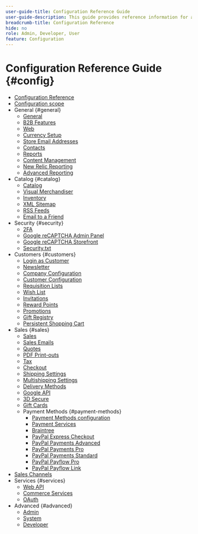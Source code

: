 ```yaml
---
user-guide-title: Configuration Reference Guide
user-guide-description: This guide provides reference information for all store configuration settings that are accessed off of the _Admin_ sidebar at **[!UICONTROL Stores]** > _[!UICONTROL Settings]_ > **[!UICONTROL Configuration]**.
breadcrumb-title: Configuration Reference
hide: no
role: Admin, Developer, User
feature: Configuration
---
```


# Configuration Reference Guide {#config}

- [Configuration Reference](guide-overview.md)
- [Configuration scope](scope-change.md)
- General {#general}
  - [General](./general/general.md)
  - [B2B Features](./general/b2b-features.md)
  - [Web](./general/web.md)
  - [Currency Setup](./general/currency-setup.md)
  - [Store Email Addresses](./general/store-email-addresses.md)
  - [Contacts](./general/contacts.md)
  - [Reports](./general/reports.md)
  - [Content Management](./general/content-management.md)
  - [New Relic Reporting](./general/new-relic-reporting.md)
  - [Advanced Reporting](./general/advanced-reporting.md)
- Catalog {#catalog}
  - [Catalog](./catalog/catalog.md)
  - [Visual Merchandiser](./catalog/visual-merchandiser.md)
  - [Inventory](./catalog/inventory.md)
  - [XML Sitemap](./catalog/xml-sitemap.md)
  - [RSS Feeds](./catalog/rss-feeds.md)
  - [Email to a Friend](./catalog/email-to-a-friend.md)
- Security {#security}
  - [2FA](./security/2fa.md)
  - [Google reCAPTCHA Admin Panel](./security/google-recaptcha-admin.md)
  - [Google reCAPTCHA Storefront](./security/google-recaptcha-storefront.md)
  - [Security.txt](./security/security-txt.md)
- Customers {#customers}
  - [Login as Customer](./customers/login-as-customer.md)
  - [Newsletter](./customers/newsletter.md)
  - [Company Configuration](./customers/company-configuration.md)
  - [Customer Configuration](./customers/customer-configuration.md)
  - [Requisition Lists](./customers/requisition-lists.md)
  - [Wish List](./customers/wishlist.md)
  - [Invitations](./customers/invitations.md)
  - [Reward Points](./customers/reward-points.md)
  - [Promotions](./customers/promotions.md)
  - [Gift Registry](./customers/gift-registry.md)
  - [Persistent Shopping Cart](./customers/persistent-shopping-cart.md)
- Sales {#sales}
  - [Sales](./sales/sales.md)
  - [Sales Emails](./sales/sales-emails.md)
  - [Quotes](./sales/quotes.md)
  - [PDF Print-outs](./sales/pdf-print-outs.md)
  - [Tax](./sales/tax.md)
  - [Checkout](./sales/checkout.md)
  - [Shipping Settings](./sales/shipping-settings.md)
  - [Multishipping Settings](./sales/multishipping-settings.md)
  - [Delivery Methods](./sales/delivery-methods.md)
  - [Google API](./sales/google-api.md)
  - [3D Secure](./sales/3d-secure.md)
  - [Gift Cards](./sales/gift-cards.md)
  - Payment Methods {#payment-methods}
    - [Payment Methods configuration](./sales/payment-methods.md)
    - [Payment Services](./sales/payment-services.md)
    - [Braintree](./sales/braintree.md)
    - [PayPal Express Checkout](./sales/paypal-express-checkout.md)
    - [PayPal Payments Advanced](./sales/paypal-payments-advanced.md)
    - [PayPal Payments Pro](./sales/paypal-payments-pro.md)
    - [PayPal Payments Standard](./sales/paypal-payments-standard.md)
    - [PayPal Payflow Pro](./sales/paypal-payflow-pro.md)
    - [PayPal Payflow Link](./sales/paypal-payflow-link.md)
- [Sales Channels](./sales-channels.md)
- Services {#services}
  - [Web API](./services/magento-web-api.md)
  - [Commerce Services](./services/saas.md)
  - [OAuth](./services/oauth.md)
- Advanced {#advanced}
  - [Admin](./advanced/admin.md)
  - [System](./advanced/system.md)
  - [Developer](./advanced/developer.md)
